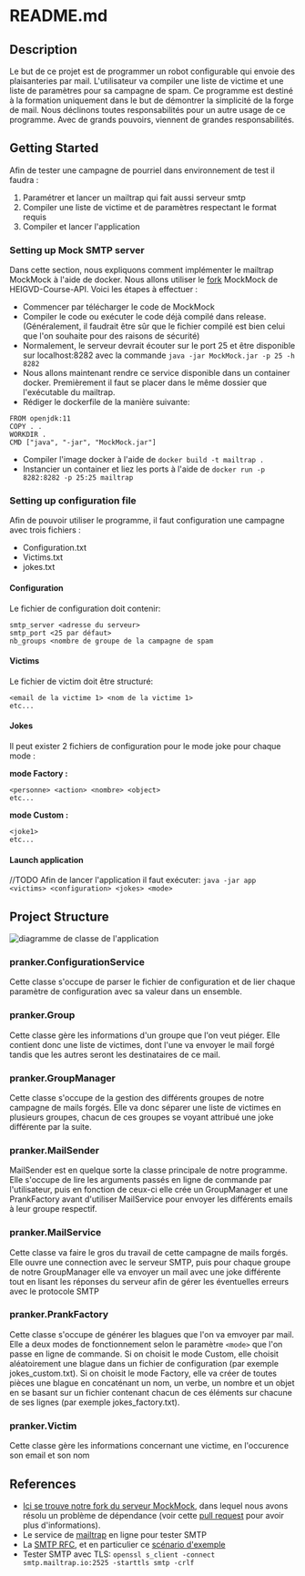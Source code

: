 # README.md

## Description
Le but de ce projet est de programmer un robot configurable qui envoie des plaisanteries par mail. L'utilisateur va compiler une liste de victime et une liste de paramètres pour sa campagne de spam. Ce programme est destiné à la formation uniquement dans le but de démontrer la simplicité de la forge de mail. Nous déclinons toutes responsabilités pour un autre usage de ce programme. Avec de grands pouvoirs, viennent de grandes responsabilités.

## Getting Started
Afin de tester une campagne de pourriel dans environnement de test il faudra :
1. Paramétrer et lancer un mailtrap qui fait aussi serveur smtp
2. Compiler une liste de victime et de paramètres respectant le format requis
3. Compiler et lancer l'application

### Setting up Mock SMTP server
Dans cette section, nous expliquons comment implémenter le mailtrap MockMock à l'aide de docker. Nous allons utiliser le [fork](https://github.com/HEIGVD-Course-API/MockMock) MockMock de HEIGVD-Course-API. Voici les étapes à effectuer :
* Commencer par télécharger le code de MockMock
* Compiler le code ou exécuter le code déjà compilé dans release. (Généralement, il faudrait être sûr que le fichier compilé est bien celui que l'on souhaite pour des raisons de sécurité)
* Normalement, le serveur devrait écouter sur le port 25 et être disponible sur localhost:8282 avec la commande `java -jar MockMock.jar -p 25 -h 8282
  `
* Nous allons maintenant rendre ce service disponible dans un container docker. Premièrement il faut se placer dans le même dossier que l'exécutable du mailtrap.
* Rédiger le dockerfile de la manière suivante:
```
FROM openjdk:11
COPY . .
WORKDIR .
CMD ["java", "-jar", "MockMock.jar"]
  ```
* Compiler l'image docker à l'aide de `docker build -t mailtrap .`
* Instancier un container et liez les ports à l'aide de `docker run -p 8282:8282 -p 25:25 mailtrap`
### Setting up configuration file
Afin de pouvoir utiliser le programme, il faut configuration une campagne avec trois fichiers :
- Configuration.txt
- Victims.txt
- jokes.txt

#### Configuration
Le fichier de configuration doit contenir:
```
smtp_server <adresse du serveur>
smtp_port <25 par défaut>
nb_groups <nombre de groupe de la campagne de spam
```
#### Victims
Le fichier de victim doit être structuré:
```
<email de la victime 1> <nom de la victime 1>
etc...
```
#### Jokes
Il peut exister 2 fichiers de configuration pour le mode joke pour chaque mode :

**mode Factory :**
```
<personne> <action> <nombre> <object>
etc...
```
**mode Custom :**
```
<joke1>
etc...
```

#### Launch application
//TODO
Afin de lancer l'application il faut exécuter:
`java -jar app <victims> <configuration> <jokes> <mode>`

## Project Structure
![diagramme de classe de l'application](figures/smtp.png)

### pranker.ConfigurationService
Cette classe s'occupe de parser le fichier de configuration et de lier chaque paramètre de configuration avec sa valeur dans un ensemble.
### pranker.Group
Cette classe gère les informations d'un groupe que l'on veut piéger. Elle contient donc une liste de victimes, dont l'une va envoyer le mail forgé tandis que les autres seront les destinataires de ce mail. 
### pranker.GroupManager
Cette classe s'occupe de la gestion des différents groupes de notre campagne de mails forgés. Elle va donc séparer une liste de victimes en plusieurs groupes, chacun de ces groupes se voyant attribué une joke différente par la suite.
### pranker.MailSender
MailSender est en quelque sorte la classe principale de notre programme. Elle s'occupe de lire les arguments passés en ligne de commande par l'utilisateur, puis en fonction de ceux-ci elle crée un GroupManager et une PrankFactory avant d'utiliser MailService pour envoyer les différents emails à leur groupe respectif.
### pranker.MailService
Cette classe va faire le gros du travail de cette campagne de mails forgés. Elle ouvre une connection avec le serveur SMTP, puis pour chaque groupe de notre GroupManager elle va envoyer un mail avec une joke différente tout en lisant les réponses du serveur afin de gérer les éventuelles erreurs avec le protocole SMTP
### pranker.PrankFactory
Cette classe s'occupe de générer les blagues que l'on va emvoyer par mail. Elle a deux modes de fonctionnement selon le paramètre `<mode>` que l'on passe en ligne de commande. Si on choisit le mode Custom, elle choisit aléatoirement une blague dans un fichier de configuration (par exemple jokes_custom.txt). Si on choisit le mode Factory, elle va créer de toutes pièces une blague en concaténant un nom, un verbe, un nombre et un objet en se basant sur un fichier contenant chacun de ces éléments sur chacune de ses lignes (par exemple jokes_factory.txt).
### pranker.Victim
Cette classe gère les informations concernant une victime, en l'occurence son email et son nom
## References

* [Ici se trouve notre fork du serveur MockMock](https://github.com/HEIGVD-Course-API/MockMock), dans lequel nous avons résolu un problème de dépendance (voir cette [pull request](https://github.com/tweakers/MockMock/pull/8) pour avoir plus d'informations).
* Le service de [mailtrap](<https://mailtrap.io/>) en ligne pour tester SMTP
* La [SMTP RFC](<https://tools.ietf.org/html/rfc5321#appendix-D>), et en particulier ce [scénario d'exemple](<https://tools.ietf.org/html/rfc5321#appendix-D>)
* Tester SMTP avec TLS: `openssl s_client -connect smtp.mailtrap.io:2525 -starttls smtp -crlf`
